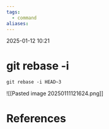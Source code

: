 ```yaml
---
tags:
  - command
aliases:
---
```

2025-01-12 10:21
# git rebase -i
```git
git rebase -i HEAD~3
```
![[Pasted image 20250111121624.png]]
# References